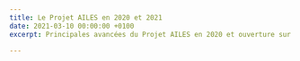 ```yaml
---
title: Le Projet AILES en 2020 et 2021
date: 2021-03-10 00:00:00 +0100
excerpt: Principales avancées du Projet AILES en 2020 et ouverture sur l'année 2021

---
```

